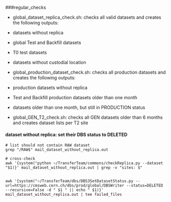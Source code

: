 ###regular_checks
* global_dataset_replica_check.sh: checks all valid datasets and creates the following outputs:
 * datasets without replica
 * global Test and Backfill datasets
 * T0 test datasets
 * datasets without custodial location

* global_production_dataset_check.sh: checks all production datasets and creates the following outputs:
 * production datasets without replica
 * Test and Backfill production datasets older than one month
 * datasets older than one month, but still in PRODUCTION status

* global_GEN_T2_check.sh: checks all GEN datasets older than 6 months and creates dataset lists per T2 site


#### dataset without replica: set their DBS status to DELETED

```
# list should not contain RAW dataset
grep "/RAW$" mail_dataset_without_replica.out

# cross-check
awk '{system("python ~/TransferTeam/commons/checkReplica.py --dataset "$1)}' mail_dataset_without_replica.out | grep -v "sites: $"


awk '{system("~/TransferTeam/dbs/DBS3SetDatasetStatus.py --url=https://cmsweb.cern.ch/dbs/prod/global/DBSWriter --status=DELETED --recursive=False -d " $1 " || echo " $1)}' mail_dataset_without_replica.out | tee failed_files
```
